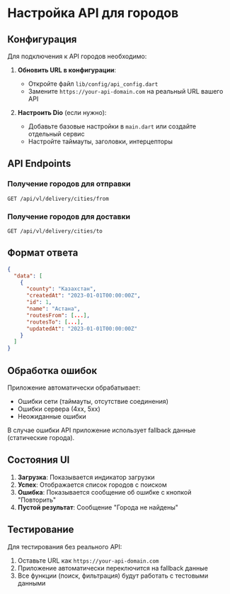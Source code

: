 # Настройка API для городов

## Конфигурация

Для подключения к API городов необходимо:

1. **Обновить URL в конфигурации**:
   - Откройте файл `lib/config/api_config.dart`
   - Замените `https://your-api-domain.com` на реальный URL вашего API

2. **Настроить Dio** (если нужно):
   - Добавьте базовые настройки в `main.dart` или создайте отдельный сервис
   - Настройте таймауты, заголовки, интерцепторы

## API Endpoints

### Получение городов для отправки
```
GET /api/vl/delivery/cities/from
```

### Получение городов для доставки
```
GET /api/vl/delivery/cities/to
```

## Формат ответа

```json
{
  "data": [
    {
      "county": "Казахстан",
      "createdAt": "2023-01-01T00:00:00Z",
      "id": 1,
      "name": "Астана",
      "routesFrom": [...],
      "routesTo": [...],
      "updatedAt": "2023-01-01T00:00:00Z"
    }
  ]
}
```

## Обработка ошибок

Приложение автоматически обрабатывает:
- Ошибки сети (таймауты, отсутствие соединения)
- Ошибки сервера (4xx, 5xx)
- Неожиданные ошибки

В случае ошибки API приложение использует fallback данные (статические города).

## Состояния UI

1. **Загрузка**: Показывается индикатор загрузки
2. **Успех**: Отображается список городов с поиском
3. **Ошибка**: Показывается сообщение об ошибке с кнопкой "Повторить"
4. **Пустой результат**: Сообщение "Города не найдены"

## Тестирование

Для тестирования без реального API:
1. Оставьте URL как `https://your-api-domain.com`
2. Приложение автоматически переключится на fallback данные
3. Все функции (поиск, фильтрация) будут работать с тестовыми данными
